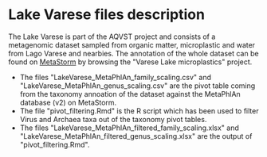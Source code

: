 # Lake Varese files description

The Lake Varese is part of the AQVST project and consists of a metagenomic dataset sampled from organic matter, microplastic and water from Lago Varese and nearbies.
The annotation of the whole dataset can be found on [MetaStorm](http://bench.cs.vt.edu/MetaStorm/) by browsing the "Varese Lake microplastics" project.

- The files "LakeVarese_MetaPhlAn_family_scaling.csv" and "LakeVarese_MetaPhlAn_genus_scaling.csv" are the pivot table coming from the taxonomy annoation of the dataset against the MetaPhlAn database (v2) on MetaStorm.
- The file "pivot_filtering.Rmd" is the R script which has been used to filter Virus and Archaea taxa out of the taxonomy pivot tables. 
- The files "LakeVarese_MetaPhlAn_filtered_family_scaling.xlsx" and "LakeVarese_MetaPhlAn_filtered_genus_scaling.xlsx" are the output of "pivot_filtering.Rmd".
